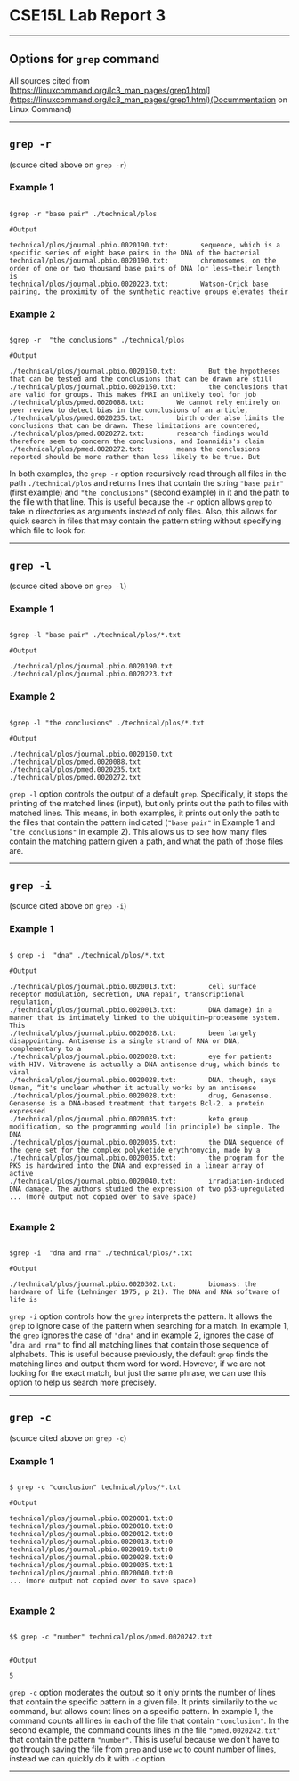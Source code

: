 # **CSE15L Lab Report 3**

---

## Options for `grep` command

All sources cited from [https://linuxcommand.org/lc3_man_pages/grep1.html](https://linuxcommand.org/lc3_man_pages/grep1.html)(Docummentation on Linux Command)

---



##  `grep -r` ##



(source cited above on `grep -r`)

### Example 1  ###

```

$grep -r "base pair" ./technical/plos

#Output

technical/plos/journal.pbio.0020190.txt:        sequence, which is a specific series of eight base pairs in the DNA of the bacterial
technical/plos/journal.pbio.0020190.txt:        chromosomes, on the order of one or two thousand base pairs of DNA (or less—their length is
technical/plos/journal.pbio.0020223.txt:        Watson-Crick base pairing, the proximity of the synthetic reactive groups elevates their

```



### Example 2  ###


```

$grep -r  "the conclusions" ./technical/plos

#Output

./technical/plos/journal.pbio.0020150.txt:        But the hypotheses that can be tested and the conclusions that can be drawn are still
./technical/plos/journal.pbio.0020150.txt:        the conclusions that are valid for groups. This makes fMRI an unlikely tool for job 
./technical/plos/pmed.0020088.txt:        We cannot rely entirely on peer review to detect bias in the conclusions of an article,
./technical/plos/pmed.0020235.txt:        birth order also limits the conclusions that can be drawn. These limitations are countered, 
./technical/plos/pmed.0020272.txt:        research findings would therefore seem to concern the conclusions, and Ioannidis's claim    
./technical/plos/pmed.0020272.txt:        means the conclusions reported should be more rather than less likely to be true. But    

```

In both examples, the `grep -r` option recursively read through all files in the path `./technical/plos` and returns lines that contain the string `"base pair"` (first example) and `"the conclusions"` (second example) in it and the path to the file with that line. This is useful because the `-r` option allows `grep` to take in directories as arguments instead of only files. Also, this allows for quick search in files that may contain the pattern string without specifying which file to look for. 

---


##  `grep -l` ##



(source cited above on `grep -l`)

### Example 1  ###

```

$grep -l "base pair" ./technical/plos/*.txt

#Output

./technical/plos/journal.pbio.0020190.txt
./technical/plos/journal.pbio.0020223.txt

```

### Example 2  ###


```

$grep -l "the conclusions" ./technical/plos/*.txt

#Output

./technical/plos/journal.pbio.0020150.txt
./technical/plos/pmed.0020088.txt
./technical/plos/pmed.0020235.txt
./technical/plos/pmed.0020272.txt

```

`grep -l` option controls the output of a default `grep`. Specifically, it stops the printing of the matched lines (input), but only prints out the path to files with matched lines. This means, in both examples, it prints out only the path to the files that contain the pattern indicated (`"base pair"` in Example 1 and "`the conclusions"` in example 2). This allows us to see how many files contain the matching pattern given a path, and what the path of those files are. 

---


##  `grep -i` ##



(source cited above on `grep -i`)

### Example 1  ###

```

$ grep -i  "dna" ./technical/plos/*.txt

#Output

./technical/plos/journal.pbio.0020013.txt:        cell surface receptor modulation, secretion, DNA repair, transcriptional regulation,
./technical/plos/journal.pbio.0020013.txt:        DNA damage) in a manner that is intimately linked to the ubiquitin–proteasome system. This
./technical/plos/journal.pbio.0020028.txt:        been largely disappointing. Antisense is a single strand of RNA or DNA, complementary to a
./technical/plos/journal.pbio.0020028.txt:        eye for patients with HIV. Vitravene is actually a DNA antisense drug, which binds to viral
./technical/plos/journal.pbio.0020028.txt:        DNA, though, says Usman, “it's unclear whether it actually works by an antisense    
./technical/plos/journal.pbio.0020028.txt:        drug, Genasense. Genasense is a DNA-based treatment that targets Bcl-2, a protein expressed
./technical/plos/journal.pbio.0020035.txt:        keto group modification, so the programming would (in principle) be simple. The DNA 
./technical/plos/journal.pbio.0020035.txt:        the DNA sequence of the gene set for the complex polyketide erythromycin, made by a 
./technical/plos/journal.pbio.0020035.txt:        the program for the PKS is hardwired into the DNA and expressed in a linear array of active
./technical/plos/journal.pbio.0020040.txt:        irradiation-induced DNA damage. The authors studied the expression of two p53-upregulated
... (more output not copied over to save space)


```

### Example 2  ###


```

$grep -i  "dna and rna" ./technical/plos/*.txt

#Output

./technical/plos/journal.pbio.0020302.txt:        biomass: the hardware of life (Lehninger 1975, p 21). The DNA and RNA software of life is

```

`grep -i` option controls how the `grep` interprets the pattern. It allows the `grep` to ignore case of the pattern when searching for a match. In example 1, the `grep` ignores the case of `"dna"` and in example 2, ignores the case of "`dna and rna"` to find all matching lines that contain those sequence of alphabets. This is useful because previously, the default `grep` finds the matching lines and output them word for word. However, if we are not looking for the exact match, but just the same phrase, we can use this option to help us search more precisely.


---

##  `grep -c` ##



(source cited above on `grep -c`)

### Example 1  ###

```

$ grep -c "conclusion" technical/plos/*.txt

#Output

technical/plos/journal.pbio.0020001.txt:0
technical/plos/journal.pbio.0020010.txt:0
technical/plos/journal.pbio.0020012.txt:0
technical/plos/journal.pbio.0020013.txt:0
technical/plos/journal.pbio.0020019.txt:0
technical/plos/journal.pbio.0020028.txt:0
technical/plos/journal.pbio.0020035.txt:1
technical/plos/journal.pbio.0020040.txt:0
... (more output not copied over to save space)


```

### Example 2  ###


```

$$ grep -c "number" technical/plos/pmed.0020242.txt


#Output

5

```

`grep -c` option moderates the output so it only prints the number of lines that contain the specific pattern in a given file. It prints similarily to the `wc` command, but allows count lines on a specific pattern. In example 1, the command counts all lines in each of the file that contain `"conclusion"`. In the second example, the command counts lines in the file `"pmed.0020242.txt"` that contain the pattern `"number"`. This is useful because we don't have to go through saving the file from `grep` and use `wc` to count number of lines, instead we can quickly do it with `-c` option. 

---

